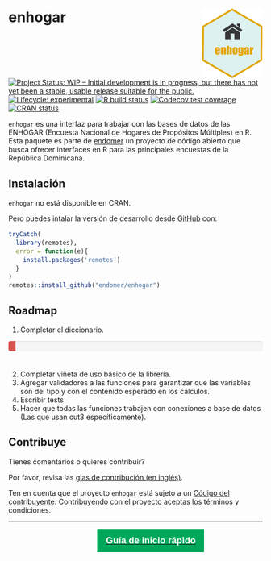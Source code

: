 
<!-- README.md is generated from README.Rmd. Please edit that file -->

# enhogar <img src='man/figures/logo.png' align="right" height="138" />

<!-- badges: start -->

[![Project Status: WIP – Initial development is in progress, but there
has not yet been a stable, usable release suitable for the
public.](https://www.repostatus.org/badges/latest/wip.svg)](https://www.repostatus.org/#wip)
[![Lifecycle:
experimental](https://img.shields.io/badge/lifecycle-experimental-orange.svg)](https://www.tidyverse.org/lifecycle/#experimental)
[![R build
status](https://github.com/drdsdaniel/enhogar/workflows/R-CMD-check/badge.svg)](https://github.com/drdsdaniel/enhogar/actions)
[![Codecov test
coverage](https://codecov.io/gh/drdsdaniel/enhogar/branch/main/graph/badge.svg)](https://codecov.io/gh/drdsdaniel/enhogar?branch=main)
[![CRAN
status](https://www.r-pkg.org/badges/version/enhogar)](https://CRAN.R-project.org/package=enhogar)
<!-- badges: end -->

`enhogar` es una interfaz para trabajar con las bases de datos de las
ENHOGAR (Encuesta Nacional de Hogares de Propósitos Múltiples) en R.
Esta paquete es parte de [endomer](https://endomer.github.io/) un
proyecto de código abierto que busca ofrecer interfaces en R para las
principales encuestas de la República Dominicana.

## Instalación

`enhogar` no está disponible en CRAN.

<!-- ``` r -->
<!-- install.packages("enhogar") -->
<!-- ``` -->

Pero puedes intalar la versión de desarrollo desde
[GitHub](https://github.com/) con:

``` r
tryCatch(
  library(remotes),
  error = function(e){
    install.packages('remotes')
  }
)
remotes::install_github("endomer/enhogar")
```

## Roadmap

1.  Completar el diccionario.

<!--html_preserve-->

<div style="display:inline-block;
             vertical-align:baseline;
             width:100%;
             height:20px;
             margin-bottom:20px;
             overflow:hidden;
             background-color:#f5f5f5;
             border-radius:4px;
             -webkit-box-shadow:inset 0 1px 2px rgba(0,0,0,.1);
             box-shadow:inset 0 1px 2px rgba(0,0,0,.1);">

<div style="float: left;
height: 100%;
font-size: 16px;
line-height: 20px;
color: #fff;
text-align: center;
box-shadow: inset 0 -1px 0 rgb(0 0 0 / 15%);
transition: width .6s ease;
background-color: #d9534f;  width: 2.7%;">

2.7%

</div>

</div>

<!--/html_preserve-->

2.  Completar viñeta de uso básico de la librería.
3.  Agregar validadores a las funciones para garantizar que las
    variables son del tipo y con el contenido esperado en los cálculos.
4.  Escribir tests
5.  Hacer que todas las funciones trabajen con conexiones a base de
    datos (Las que usan cut3 específicamente).

## Contribuye

Tienes comentarios o quieres contribuir?

Por favor, revisa las [gias de contribución (en
inglés)](https://endomer.github.io/enhogar/CONTRIBUTING.html).

Ten en cuenta que el proyecto `enhogar` está sujeto a un [Código del
contribuyente](https://contributor-covenant.org/es/version/2/0/CODE_OF_CONDUCT.html).
Contribuyendo con el proyecto aceptas los términos y condiciones.

<hr/>
<!--html_preserve-->

<a href="./articles/enhogar.html"><button type="button"
style = "
    border: 1px solid transparent;
    background-color: #00a65a;
    display: block;
    padding: 10px 16px;
    font-size: 18px;
    line-height: 1.3333333;
    color: #fff;
    cursor: pointer;
    margin-left: 35%;
    margin-top: 10px;
    font-weight: 900;
    text-align: center;
    white-space: nowrap;
    vertical-align: middle;"> Guía de inicio
rápido</button></a><!--/html_preserve-->
